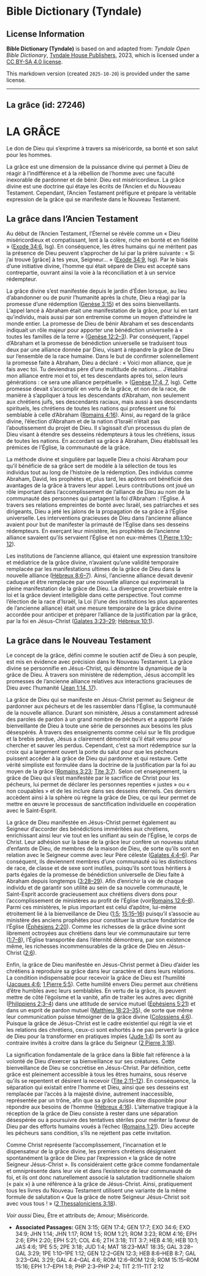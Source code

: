 # Bible Dictionary (Tyndale)

## License Information

**Bible Dictionary (Tyndale)** is based on and adapted from: _Tyndale Open Bible Dictionary_, [Tyndale House Publishers](https://tyndaleopenresources.com/), 2023, which is licensed under a [CC BY-SA 4.0 license](https://creativecommons.org/licenses/by-sa/4.0/legalcode.en).

This markdown version (created `2025-10-20`) is provided under the same license.



--------------------------------

## La grâce (id: 27246)

LA GRÂCE
========

Le don de Dieu qui s’exprime à travers sa miséricorde, sa bonté et son salut pour les hommes.

La grâce est une dimension de la puissance divine qui permet à Dieu de réagir à l’indifférence et à la rébellion de l’homme avec une faculté inexorable de pardonner et de bénir. Dieu est miséricordieux. La grâce divine est une doctrine qui étaye les écrits de l’Ancien et du Nouveau Testament. Cependant, l’Ancien Testament préfigure et prépare la véritable expression de la grâce qui se manifeste dans le Nouveau Testament.

La grâce dans l’Ancien Testament
--------------------------------

Au début de l’Ancien Testament, l’Éternel se révèle comme un « Dieu miséricordieux et compatissant, lent à la colère, riche en bonté et en fidélité » ([Exode 34:6](https://ref.ly/Exod34:6), lsg). En conséquence, les êtres humains qui ne méritent pas la présence de Dieu peuvent s’approcher de lui par la prière suivante : « Si j’ai trouvé \[grâce] à tes yeux, Seigneur… » ([Exode 34:9](https://ref.ly/Exod34:9), lsg). Par le biais d’une initiative divine, l’homme qui était séparé de Dieu est accepté sans contrepartie, ouvrant ainsi la voie à la réconciliation et à un service rédempteur.

La grâce divine s’est manifestée depuis le jardin d’Éden lorsque, au lieu d’abandonner ou de punir l’humanité après la chute, Dieu a réagi par la promesse d’une rédemption ([Genèse 3:15](https://ref.ly/Gen3:15)) et des soins bienveillants. L’appel lancé à Abraham était une manifestation de la grâce, pour lui en tant qu’individu, mais aussi par son entremise comme un moyen d’atteindre le monde entier. La promesse de Dieu de bénir Abraham et ses descendants indiquait un rôle majeur pour apporter une bénédiction universelle à « toutes les familles de la terre » ([Genèse 12:2–3](https://ref.ly/Gen12:2-Gen12:3)). Par conséquent, l’appel d’Abraham et la promesse de bénédiction universelle se traduisent tous deux par une alliance donnée par Dieu, visant à répandre la grâce de Dieu sur l’ensemble de la race humaine. Dans le but de confirmer solennellement la promesse faite à Abraham, Dieu a déclaré : « Voici mon alliance, que je fais avec toi. Tu deviendras père d’une multitude de nations… J’établirai mon alliance entre moi et toi, et tes descendants après toi, selon leurs générations : ce sera une alliance perpétuelle. » ([Genèse 17:4, 7](https://ref.ly/Gen17:4,Gen17:7), lsg). Cette promesse devait s’accomplir en vertu de la grâce, et non de la race, de manière à s’appliquer à tous les descendants d’Abraham, non seulement aux chrétiens juifs, ses descendants raciaux, mais aussi à ses descendants spirituels, les chrétiens de toutes les nations qui professent une foi semblable à celle d’Abraham ([Romains 4:16](https://ref.ly/Rom4:16)). Ainsi, au regard de la grâce divine, l’élection d’Abraham et de la nation d’Israël n’était pas l’aboutissement du projet de Dieu. Il s’agissait d’un processus du plan de Dieu visant à étendre ses desseins rédempteurs à tous les chrétiens, issus de toutes les nations. En accordant sa grâce à Abraham, Dieu établissait les prémices de l’Église, la communauté de la grâce.

La méthode divine et singulière par laquelle Dieu a choisi Abraham pour qu’il bénéficie de sa grâce sert de modèle à la sélection de tous les individus tout au long de l’histoire de la rédemption. Des individus comme Abraham, David, les prophètes et, plus tard, les apôtres ont bénéficié des avantages de la grâce à travers leur appel. Leurs contributions ont joué un rôle important dans l’accomplissement de l’alliance de Dieu au nom de la communauté des personnes qui partagent la foi d’Abraham : l’Église. À travers ses relations empreintes de bonté avec Israël, ses patriarches et ses dirigeants, Dieu a jeté les jalons de la propagation de sa grâce à l’Église universelle. Les interventions gracieuses de Dieu dans l’ancienne alliance avaient pour but de manifester la primauté de l’Église dans ses desseins rédempteurs. En exerçant leur ministère, les prophètes de l’ancienne alliance savaient qu’ils servaient l’Église et non eux\-mêmes ([1 Pierre 1:10–12](https://ref.ly/1Pet1:10-1Pet1:12)).

Les institutions de l’ancienne alliance, qui étaient une expression transitoire et médiatrice de la grâce divine, n’avaient qu’une validité temporaire remplacée par les manifestations ultimes de la grâce de Dieu dans la nouvelle alliance ([Hébreux 8:6–7](https://ref.ly/Heb8:6-Heb8:7)). Ainsi, l’ancienne alliance devait devenir caduque et être remplacée par une nouvelle alliance qui exprimerait la pleine manifestation de la grâce de Dieu. La divergence proverbiale entre la loi et la grâce devient intelligible dans cette perspective. Tout comme l’élection de la race d’Israël, la Loi (l’une des institutions les plus apparentes de l’ancienne alliance) était une mesure temporaire de la grâce divine accordée pour anticiper et préparer l’alliance de la justification par la grâce, par la foi en Jésus\-Christ ([Galates 3:23–29](https://ref.ly/Gal3:23-Gal3:29); [Hébreux 10:1](https://ref.ly/Heb10:1)).

La grâce dans le Nouveau Testament
----------------------------------

Le concept de la grâce, défini comme le soutien actif de Dieu à son peuple, est mis en évidence avec précision dans le Nouveau Testament. La grâce divine se personnifie en Jésus\-Christ, qui démontre la dynamique de la grâce de Dieu. À travers son ministère de rédemption, Jésus accomplit les promesses de l’ancienne alliance relatives aux interactions gracieuses de Dieu avec l’humanité ([Jean 1:14, 17](https://ref.ly/John1:14,John1:17)).

La grâce de Dieu qui se manifeste en Jésus\-Christ permet au Seigneur de pardonner aux pécheurs et de les rassembler dans l’Église, la communauté de la nouvelle alliance. Durant son ministère, Jésus a constamment adressé des paroles de pardon à un grand nombre de pécheurs et a apporté l’aide bienveillante de Dieu à toute une série de personnes aux besoins les plus désespérés. À travers des enseignements comme celui sur le fils prodigue et la brebis perdue, Jésus a clairement démontré qu’il était venu pour chercher et sauver les perdus. Cependant, c’est sa mort rédemptrice sur la croix qui a largement ouvert la porte du salut pour que les pécheurs puissent accéder à la grâce de Dieu qui pardonne et qui restaure. Cette vérité simpliste est formulée dans la doctrine de la justification par la foi au moyen de la grâce ([Romains 3:23](https://ref.ly/Rom3:23); [Tite 3:7](https://ref.ly/Titus3:7)). Selon cet enseignement, la grâce de Dieu qui s’est manifestée par le sacrifice de Christ pour les pécheurs, lui permet de déclarer les personnes repenties « justes » ou « non coupables » et de les inclure dans ses desseins éternels. Ces derniers accèdent ainsi à la sphère où règne la grâce de Dieu, ce qui leur permet de mettre en œuvre le processus de sanctification individuelle en coopération avec le Saint\-Esprit.

La grâce de Dieu manifestée en Jésus\-Christ permet également au Seigneur d’accorder des bénédictions imméritées aux chrétiens, enrichissant ainsi leur vie tout en les unifiant au sein de l’Église, le corps de Christ. Leur adhésion sur la base de la grâce leur confère un nouveau statut d’enfants de Dieu, de membres de la maison de Dieu, de sorte qu’ils sont en relation avec le Seigneur comme avec leur Père céleste ([Galates 4:4–6](https://ref.ly/Gal4:4-Gal4:6)). Par conséquent, ils deviennent membres d’une communauté où les distinctions de race, de classe et de sexe sont inutiles, puisqu’ils sont tous héritiers à parts égales de la promesse de bénédiction universelle de Dieu faite à Abraham depuis longtemps ([3:28–29](https://ref.ly/Gal3:28-Gal3:29)). Afin d’enrichir la vie de chaque individu et de garantir son utilité au sein de sa nouvelle communauté, le Saint\-Esprit accorde gracieusement aux chrétiens divers dons pour l’accomplissement de ministères au profit de l’Église (voir[Romains 12:6–8](https://ref.ly/Rom12:6-Rom12:8)). Parmi ces ministères, le plus important est celui d’apôtre, lui\-même étroitement lié à la bienveillance de Dieu ([1:5](https://ref.ly/Rom1:5); [15:15–16](https://ref.ly/Rom15:15-Rom15:16)) puisqu’il s’associe au ministère des anciens prophètes pour constituer la structure fondatrice de l’Église ([Éphésiens 2:20](https://ref.ly/Eph2:20)). Comme les richesses de la grâce divine sont librement octroyées aux chrétiens dans leur vie communautaire sur terre ([1:7–8](https://ref.ly/Eph1:7-Eph1:8)), l’Église transportée dans l’éternité démontrera, par son existence même, les richesses incommensurables de la grâce de Dieu en Jésus\-Christ ([2:6](https://ref.ly/Eph2:6)).

Enfin, la grâce de Dieu manifestée en Jésus\-Christ permet à Dieu d’aider les chrétiens à reproduire sa grâce dans leur caractère et dans leurs relations. La condition indispensable pour recevoir la grâce de Dieu est l’humilité ([Jacques 4:6](https://ref.ly/Jas4:6); [1 Pierre 5:5](https://ref.ly/1Pet5:5)). Cette humilité envers Dieu permet aux chrétiens d’être humbles avec leurs semblables. En vertu de la grâce, ils peuvent mettre de côté l’égoïsme et la vanité, afin de traiter les autres avec dignité ([Philippiens 2:3–4](https://ref.ly/Phil2:3-Phil2:4)) dans une attitude de service mutuel ([Éphésiens 5:21](https://ref.ly/Eph5:21)) et dans un esprit de pardon mutuel ([Matthieu 18:23–35](https://ref.ly/Matt18:23-Matt18:35)), de sorte que même leur communication puisse témoigner de la grâce divine ([Colossiens 4:6](https://ref.ly/Col4:6)). Puisque la grâce de Jésus\-Christ est le cadre existentiel qui régit la vie et les relations des chrétiens, ceux\-ci sont exhortés à ne pas pervertir la grâce de Dieu pour la transformer en pratiques impies ([Jude 1:4](https://ref.ly/Jude1:4)) Ils sont au contraire invités à croitre dans la grâce du Seigneur ([2 Pierre 3:18](https://ref.ly/2Pet3:18)).

La signification fondamentale de la grâce dans la Bible fait référence à la volonté de Dieu d’exercer sa bienveillance sur ses créatures. Cette bienveillance de Dieu se concrétise en Jésus\-Christ. Par définition, cette grâce est pleinement accessible à tous les êtres humains, sous réserve qu’ils se repentent et désirent la recevoir ([Tite 2:11–12](https://ref.ly/Titus2:11-Titus2:12)). En conséquence, la séparation qui existait entre l’homme et Dieu, ainsi que ses desseins est remplacée par l’accès à la majesté divine, autrement inaccessible, représentée par un trône, afin que sa grâce puisse être disponible pour répondre aux besoins de l’homme ([Hébreux 4:16](https://ref.ly/Heb4:16)). L’alternative tragique à la réception de la grâce de Dieu consiste à rester dans une séparation désespérée ou à poursuivre des tentatives stériles pour mériter la faveur de Dieu par des efforts humains voués à l’échec ([Romains 1:21](https://ref.ly/Rom1:21)). Dieu accepte les pécheurs sans condition, s’ils ne rejettent pas cette invitation.

Comme Christ représente l’accomplissement, l’incarnation et le dispensateur de la grâce divine, les premiers chrétiens désignaient spontanément la grâce de Dieu par l’expression « la grâce de notre Seigneur Jésus\-Christ ». Ils considéraient cette grâce comme fondamentale et omniprésente dans leur vie et dans l’existence de leur communauté de foi, et ils ont donc naturellement associé la salutation traditionnelle shalom (« paix ») à une référence à la grâce de Jésus\-Christ. Ainsi, pratiquement tous les livres du Nouveau Testament utilisent une variante de la même formule de salutation « Que la grâce de notre Seigneur Jésus\-Christ soit avec vous tous ! » ([2 Thessaloniciens 3:18](https://ref.ly/2Thess3:18)).

*Voir aussi* Dieu, Être et attributs de; Amour; Miséricorde.

* **Associated Passages:** GEN 3:15; GEN 17:4; GEN 17:7; EXO 34:6; EXO 34:9; JHN 1:14; JHN 1:17; ROM 1:5; ROM 1:21; ROM 3:23; ROM 4:16; EPH 2:6; EPH 2:20; EPH 5:21; COL 4:6; 2TH 3:18; TIT 3:7; HEB 4:16; HEB 10:1; JAS 4:6; 1PE 5:5; 2PE 3:18; JUD 1:4; MAT 18:23–MAT 18:35; GAL 3:28–GAL 3:29; 1PE 1:10–1PE 1:12; GEN 12:2–GEN 12:3; HEB 8:6–HEB 8:7; GAL 3:23–GAL 3:29; GAL 4:4–GAL 4:6; ROM 12:6–ROM 12:8; ROM 15:15–ROM 15:16; EPH 1:7–EPH 1:8; PHP 2:3–PHP 2:4; TIT 2:11–TIT 2:12

